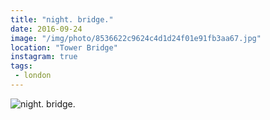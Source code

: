 ```yaml
---
title: "night. bridge."
date: 2016-09-24
image: "/img/photo/8536622c9624c4d1d24f01e91fb3aa67.jpg"
location: "Tower Bridge"
instagram: true
tags:
 - london
---
```


![night. bridge.](/img/photo/8536622c9624c4d1d24f01e91fb3aa67.jpg)
